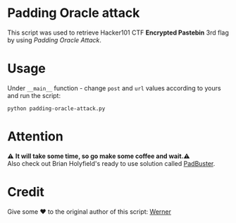 # Padding Oracle attack
This script was used to retrieve Hacker101 CTF **Encrypted Pastebin** 3rd flag by using *Padding Oracle Attack*.

# Usage
Under `__main__` function - change `post` and `url` values according to yours and run the script:
```
python padding-oracle-attack.py
```

# Attention
⚠ **It will take some time, so go make some coffee and wait.**⚠<br/>
Also check out Brian Holyfield's ready to use solution called [PadBuster](https://github.com/AonCyberLabs/PadBuster).

# Credit
Give some ❤ to the original author of this script: [Werner](https://xz.aliyun.com/t/7054)
